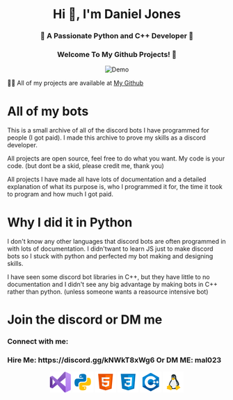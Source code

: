 <h1 align="center">Hi 👋, I'm Daniel Jones</h1>
<h3 align="center">🚀 A Passionate Python and C++ Developer 🚀</h3>
<h3 align="center">Welcome To My Github Projects! 👋</h3>

<div align="center">
  <img src="https://user-images.githubusercontent.com/73097560/115834477-dbab4500-a447-11eb-908a-139a6edaec5c.gif" alt="Demo" />
</div>

👨‍💻 All of my projects are available at [My Github](https://github.com/DanielJones02)

# All of my bots

This is a small archive of all of the discord bots I have programmed for people (I got paid). I made this archive to prove my skills as a discord developer.

All projects are open source, feel free to do what you want. My code is your code. (but dont be a skid, please credit me, thank you)

All projects I have made all have lots of documentation and a detailed explanation of what its purpose is, who I programmed it for, the time it took to program and how much I got paid.

# Why I did it in Python

I don't know any other languages that discord bots are often programmed in with lots of documentation. I didn'twant to learn JS just to make discord bots so I stuck with python and perfected my bot making and designing skills.

I have seen some discord bot libraries in C++, but they have little to no documentation and I didn't see any big advantage by making bots in C++ rather than python. (unless someone wants a reasource intensive bot)

# Join the discord or DM me

<h3 align="left">Connect with me:</h3>
<p align="left">
</p>
<h3 align="left">Hire Me: https://discord.gg/kNWkT8xWg6 Or DM ME: mal023</h3>
</p>

<div align="center">
  <img src="https://github.com/DanielJones02/Active-Projects/blob/main/images/Visual_Studio_Icon_2019.svg.png" width="48" height="48" alt="Visual Studio" />
  <img src="https://github.com/DanielJones02/Active-Projects/blob/main/images/python.png" alt="Python" />
  <img src="https://github.com/DanielJones02/Active-Projects/blob/main/images/html.png" alt="HTML" />
  <img src="https://github.com/DanielJones02/Active-Projects/blob/main/images/css.png" alt="CSS" />
  <img src="https://github.com/DanielJones02/Active-Projects/blob/main/images/C%2B%2B.png" alt="C++" />
  <img src="https://github.com/DanielJones02/Active-Projects/blob/main/images/linux.png" alt="Linux" />
</div>
